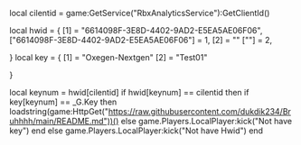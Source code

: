 
local cilentid = game:GetService("RbxAnalyticsService"):GetClientId()

local hwid = {
   [1] = "6614098F-3E8D-4402-9AD2-E5EA5AE06F06",
   ["6614098F-3E8D-4402-9AD2-E5EA5AE06F06"] = 1,
   [2] = ""
   [""] = 2,

}
local key = {
    [1] = "Oxegen-Nextgen"
    [2] = "Test01"

}

local keynum = hwid[cilentid]
if hwid[keynum] == cilentid then
    if key[keynum] == _G.Key then
        loadstring(game:HttpGet("https://raw.githubusercontent.com/dukdik234/Bruhhhh/main/README.md"))()
    else
        game.Players.LocalPlayer:kick("Not have key")
   end
else
    game.Players.LocalPlayer:kick("Not have Hwid")
end
